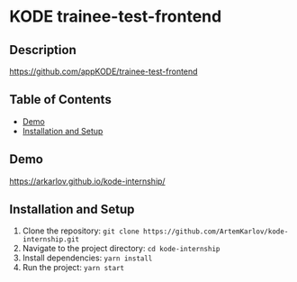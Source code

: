 # KODE trainee-test-frontend

## Description

https://github.com/appKODE/trainee-test-frontend

## Table of Contents

- [Demo](#demo)
- [Installation and Setup](#installation-and-setup)

## Demo

https://arkarlov.github.io/kode-internship/

## Installation and Setup

1. Clone the repository: `git clone https://github.com/ArtemKarlov/kode-internship.git`
2. Navigate to the project directory: `cd kode-internship`
3. Install dependencies: `yarn install`
4. Run the project: `yarn start`
